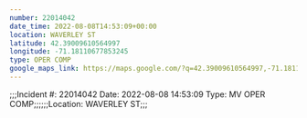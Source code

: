 ```yaml
---
number: 22014042
date_time: 2022-08-08T14:53:09+00:00
location: WAVERLEY ST
latitude: 42.39009610564997
longitude: -71.18110677853245
type: OPER COMP
google_maps_link: https://maps.google.com/?q=42.39009610564997,-71.18110677853245
---
```


;;;Incident #: 22014042  Date: 2022-08-08 14:53:09   Type: MV OPER COMP;;;;;;Location: WAVERLEY ST;;;
